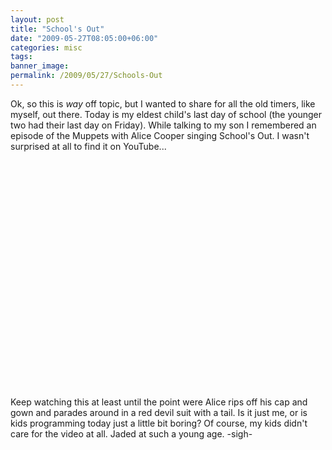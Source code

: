 ```yaml
---
layout: post
title: "School's Out"
date: "2009-05-27T08:05:00+06:00"
categories: misc 
tags: 
banner_image: 
permalink: /2009/05/27/Schools-Out
---
```


Ok, so this is <i>way</i> off topic, but I wanted to share for all the old timers, like myself, out there. Today is my eldest child's last day of school (the younger two had their last day on Friday). While talking to my son I remembered an episode of the Muppets with Alice Cooper singing School's Out. I wasn't surprised at all to find it on YouTube...

<object width="445" height="364"><param name="movie" value="http://www.youtube.com/v/hWABJzHrGww&hl=en&fs=1&rel=0&border=1"></param><param name="allowFullScreen" value="true"></param><param name="allowscriptaccess" value="always"></param><embed src="http://www.youtube.com/v/hWABJzHrGww&hl=en&fs=1&rel=0&border=1" type="application/x-shockwave-flash" allowscriptaccess="always" allowfullscreen="true" width="445" height="364"></embed></object>

Keep watching this at least until the point were Alice rips off his cap and gown and parades around in a red devil suit with a tail. Is it just me, or is kids programming today just a little bit boring? Of course, my kids didn't care for the video at all. Jaded at such a young age. -sigh-